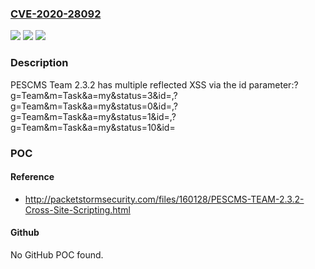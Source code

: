 ### [CVE-2020-28092](https://cve.mitre.org/cgi-bin/cvename.cgi?name=CVE-2020-28092)
![](https://img.shields.io/static/v1?label=Product&message=n%2Fa&color=blue)
![](https://img.shields.io/static/v1?label=Version&message=n%2Fa&color=blue)
![](https://img.shields.io/static/v1?label=Vulnerability&message=n%2Fa&color=brighgreen)

### Description

PESCMS Team 2.3.2 has multiple reflected XSS via the id parameter:?g=Team&m=Task&a=my&status=3&id=,?g=Team&m=Task&a=my&status=0&id=,?g=Team&m=Task&a=my&status=1&id=,?g=Team&m=Task&a=my&status=10&id=

### POC

#### Reference
- http://packetstormsecurity.com/files/160128/PESCMS-TEAM-2.3.2-Cross-Site-Scripting.html

#### Github
No GitHub POC found.

